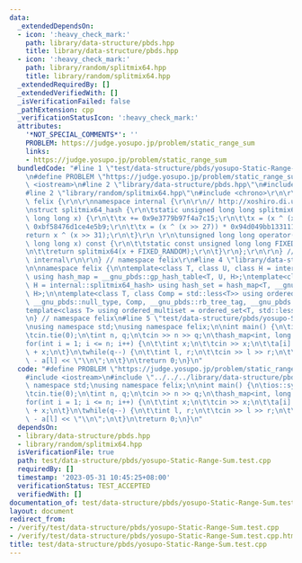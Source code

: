 ```yaml
---
data:
  _extendedDependsOn:
  - icon: ':heavy_check_mark:'
    path: library/data-structure/pbds.hpp
    title: library/data-structure/pbds.hpp
  - icon: ':heavy_check_mark:'
    path: library/random/splitmix64.hpp
    title: library/random/splitmix64.hpp
  _extendedRequiredBy: []
  _extendedVerifiedWith: []
  _isVerificationFailed: false
  _pathExtension: cpp
  _verificationStatusIcon: ':heavy_check_mark:'
  attributes:
    '*NOT_SPECIAL_COMMENTS*': ''
    PROBLEM: https://judge.yosupo.jp/problem/static_range_sum
    links:
    - https://judge.yosupo.jp/problem/static_range_sum
  bundledCode: "#line 1 \"test/data-structure/pbds/yosupo-Static-Range-Sum.test.cpp\"\
    \n#define PROBLEM \"https://judge.yosupo.jp/problem/static_range_sum\"\n\n#include\
    \ <iostream>\n#line 2 \"library/data-structure/pbds.hpp\"\n#include <ext/pb_ds/assoc_container.hpp>\n\
    #line 2 \"library/random/splitmix64.hpp\"\n#include <chrono>\r\n\r\nnamespace\
    \ felix {\r\n\r\nnamespace internal {\r\n\r\n// http://xoshiro.di.unimi.it/splitmix64.c\r\
    \nstruct splitmix64_hash {\r\n\tstatic unsigned long long splitmix64(unsigned\
    \ long long x) {\r\n\t\tx += 0x9e3779b97f4a7c15;\r\n\t\tx = (x ^ (x >> 30)) *\
    \ 0xbf58476d1ce4e5b9;\r\n\t\tx = (x ^ (x >> 27)) * 0x94d049bb133111eb;\r\n\t\t\
    return x ^ (x >> 31);\r\n\t}\r\n \r\n\tunsigned long long operator()(unsigned\
    \ long long x) const {\r\n\t\tstatic const unsigned long long FIXED_RANDOM = std::chrono::steady_clock::now().time_since_epoch().count();\r\
    \n\t\treturn splitmix64(x + FIXED_RANDOM);\r\n\t}\r\n};\r\n\r\n} // namespace\
    \ internal\r\n\r\n} // namespace felix\r\n#line 4 \"library/data-structure/pbds.hpp\"\
    \n\nnamespace felix {\n\ntemplate<class T, class U, class H = internal::splitmix64_hash>\
    \ using hash_map = __gnu_pbds::gp_hash_table<T, U, H>;\ntemplate<class T, class\
    \ H = internal::splitmix64_hash> using hash_set = hash_map<T, __gnu_pbds::null_type,\
    \ H>;\n\ntemplate<class T, class Comp = std::less<T>> using ordered_set = __gnu_pbds::tree<T,\
    \ __gnu_pbds::null_type, Comp, __gnu_pbds::rb_tree_tag, __gnu_pbds::tree_order_statistics_node_update>;\n\
    template<class T> using ordered_multiset = ordered_set<T, std::less_equal<T>>;\n\
    \n} // namespace felix\n#line 5 \"test/data-structure/pbds/yosupo-Static-Range-Sum.test.cpp\"\
    \nusing namespace std;\nusing namespace felix;\n\nint main() {\n\tios::sync_with_stdio(false);\n\
    \tcin.tie(0);\n\tint n, q;\n\tcin >> n >> q;\n\thash_map<int, long long> a;\n\t\
    for(int i = 1; i <= n; i++) {\n\t\tint x;\n\t\tcin >> x;\n\t\ta[i] = a[i - 1]\
    \ + x;\n\t}\n\twhile(q--) {\n\t\tint l, r;\n\t\tcin >> l >> r;\n\t\tcout << a[r]\
    \ - a[l] << \"\\n\";\n\t}\n\treturn 0;\n}\n"
  code: "#define PROBLEM \"https://judge.yosupo.jp/problem/static_range_sum\"\n\n\
    #include <iostream>\n#include \"../../../library/data-structure/pbds.hpp\"\nusing\
    \ namespace std;\nusing namespace felix;\n\nint main() {\n\tios::sync_with_stdio(false);\n\
    \tcin.tie(0);\n\tint n, q;\n\tcin >> n >> q;\n\thash_map<int, long long> a;\n\t\
    for(int i = 1; i <= n; i++) {\n\t\tint x;\n\t\tcin >> x;\n\t\ta[i] = a[i - 1]\
    \ + x;\n\t}\n\twhile(q--) {\n\t\tint l, r;\n\t\tcin >> l >> r;\n\t\tcout << a[r]\
    \ - a[l] << \"\\n\";\n\t}\n\treturn 0;\n}\n"
  dependsOn:
  - library/data-structure/pbds.hpp
  - library/random/splitmix64.hpp
  isVerificationFile: true
  path: test/data-structure/pbds/yosupo-Static-Range-Sum.test.cpp
  requiredBy: []
  timestamp: '2023-05-31 10:45:25+08:00'
  verificationStatus: TEST_ACCEPTED
  verifiedWith: []
documentation_of: test/data-structure/pbds/yosupo-Static-Range-Sum.test.cpp
layout: document
redirect_from:
- /verify/test/data-structure/pbds/yosupo-Static-Range-Sum.test.cpp
- /verify/test/data-structure/pbds/yosupo-Static-Range-Sum.test.cpp.html
title: test/data-structure/pbds/yosupo-Static-Range-Sum.test.cpp
---
```

